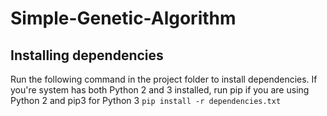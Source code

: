 # Simple-Genetic-Algorithm

## Installing dependencies
Run the following command in the project folder to install dependencies. If you're system has both Python 2 and 3 installed, run pip if you are using Python 2 and pip3 for Python 3
`pip install -r dependencies.txt`